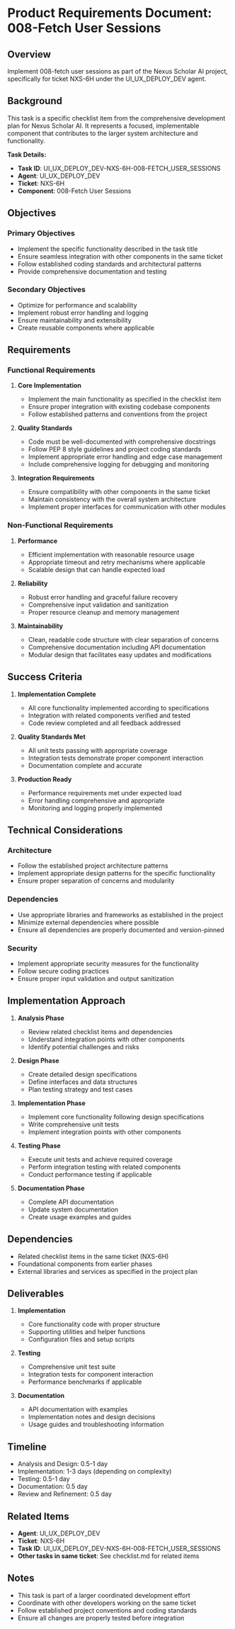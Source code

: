 # Product Requirements Document: 008-Fetch User Sessions

## Overview

Implement 008-fetch user sessions as part of the Nexus Scholar AI project, specifically for ticket NXS-6H under the UI_UX_DEPLOY_DEV agent.

## Background

This task is a specific checklist item from the comprehensive development plan for Nexus Scholar AI. It represents a focused, implementable component that contributes to the larger system architecture and functionality.

**Task Details:**
- **Task ID**: UI_UX_DEPLOY_DEV-NXS-6H-008-FETCH_USER_SESSIONS
- **Agent**: UI_UX_DEPLOY_DEV
- **Ticket**: NXS-6H
- **Component**: 008-Fetch User Sessions

## Objectives

### Primary Objectives
- Implement the specific functionality described in the task title
- Ensure seamless integration with other components in the same ticket
- Follow established coding standards and architectural patterns
- Provide comprehensive documentation and testing

### Secondary Objectives
- Optimize for performance and scalability
- Implement robust error handling and logging
- Ensure maintainability and extensibility
- Create reusable components where applicable

## Requirements

### Functional Requirements
1. **Core Implementation**
   - Implement the main functionality as specified in the checklist item
   - Ensure proper integration with existing codebase components
   - Follow established patterns and conventions from the project

2. **Quality Standards**
   - Code must be well-documented with comprehensive docstrings
   - Follow PEP 8 style guidelines and project coding standards
   - Implement appropriate error handling and edge case management
   - Include comprehensive logging for debugging and monitoring

3. **Integration Requirements**
   - Ensure compatibility with other components in the same ticket
   - Maintain consistency with the overall system architecture
   - Implement proper interfaces for communication with other modules

### Non-Functional Requirements
1. **Performance**
   - Efficient implementation with reasonable resource usage
   - Appropriate timeout and retry mechanisms where applicable
   - Scalable design that can handle expected load

2. **Reliability**
   - Robust error handling and graceful failure recovery
   - Comprehensive input validation and sanitization
   - Proper resource cleanup and memory management

3. **Maintainability**
   - Clean, readable code structure with clear separation of concerns
   - Comprehensive documentation including API documentation
   - Modular design that facilitates easy updates and modifications

## Success Criteria

1. **Implementation Complete**
   - All core functionality implemented according to specifications
   - Integration with related components verified and tested
   - Code review completed and all feedback addressed

2. **Quality Standards Met**
   - All unit tests passing with appropriate coverage
   - Integration tests demonstrate proper component interaction
   - Documentation complete and accurate

3. **Production Ready**
   - Performance requirements met under expected load
   - Error handling comprehensive and appropriate
   - Monitoring and logging properly implemented

## Technical Considerations

### Architecture
- Follow the established project architecture patterns
- Implement appropriate design patterns for the specific functionality
- Ensure proper separation of concerns and modularity

### Dependencies
- Use appropriate libraries and frameworks as established in the project
- Minimize external dependencies where possible
- Ensure all dependencies are properly documented and version-pinned

### Security
- Implement appropriate security measures for the functionality
- Follow secure coding practices
- Ensure proper input validation and output sanitization

## Implementation Approach

1. **Analysis Phase**
   - Review related checklist items and dependencies
   - Understand integration points with other components
   - Identify potential challenges and risks

2. **Design Phase**
   - Create detailed design specifications
   - Define interfaces and data structures
   - Plan testing strategy and test cases

3. **Implementation Phase**
   - Implement core functionality following design specifications
   - Write comprehensive unit tests
   - Implement integration points with other components

4. **Testing Phase**
   - Execute unit tests and achieve required coverage
   - Perform integration testing with related components
   - Conduct performance testing if applicable

5. **Documentation Phase**
   - Complete API documentation
   - Update system documentation
   - Create usage examples and guides

## Dependencies

- Related checklist items in the same ticket (NXS-6H)
- Foundational components from earlier phases
- External libraries and services as specified in the project plan

## Deliverables

1. **Implementation**
   - Core functionality code with proper structure
   - Supporting utilities and helper functions
   - Configuration files and setup scripts

2. **Testing**
   - Comprehensive unit test suite
   - Integration tests for component interaction
   - Performance benchmarks if applicable

3. **Documentation**
   - API documentation with examples
   - Implementation notes and design decisions
   - Usage guides and troubleshooting information

## Timeline

- Analysis and Design: 0.5-1 day
- Implementation: 1-3 days (depending on complexity)
- Testing: 0.5-1 day
- Documentation: 0.5 day
- Review and Refinement: 0.5 day

## Related Items

- **Agent**: UI_UX_DEPLOY_DEV
- **Ticket**: NXS-6H
- **Task ID**: UI_UX_DEPLOY_DEV-NXS-6H-008-FETCH_USER_SESSIONS
- **Other tasks in same ticket**: See checklist.md for related items

## Notes

- This task is part of a larger coordinated development effort
- Coordinate with other developers working on the same ticket
- Follow established project conventions and coding standards
- Ensure all changes are properly tested before integration
